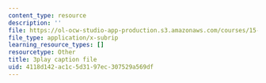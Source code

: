 ```yaml
---
content_type: resource
description: ''
file: https://ol-ocw-studio-app-production.s3.amazonaws.com/courses/15-031j-energy-decisions-markets-and-policies-spring-2012/4118d142ac1c5d3197ec307529a569df_WpcbBk5ckas.vtt
file_type: application/x-subrip
learning_resource_types: []
resourcetype: Other
title: 3play caption file
uid: 4118d142-ac1c-5d31-97ec-307529a569df
---
```

